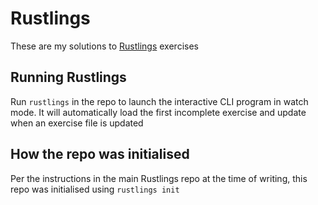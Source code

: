 # Rustlings

These are my solutions to [Rustlings](https://github.com/rust-lang/rustlings)
exercises

## Running Rustlings

Run `rustlings` in the repo to launch the interactive CLI program in watch mode.
It will automatically load the first incomplete exercise and update when an
exercise file is updated

## How the repo was initialised

Per the instructions in the main Rustlings repo at the time of writing, this
repo was initialised using `rustlings init`
